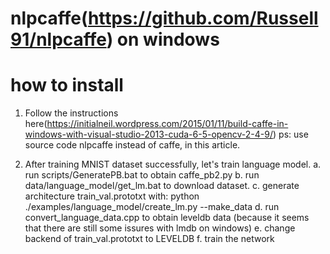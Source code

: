 nlpcaffe(https://github.com/Russell91/nlpcaffe) on windows
======


how to install
======
1. Follow the instructions here(https://initialneil.wordpress.com/2015/01/11/build-caffe-in-windows-with-visual-studio-2013-cuda-6-5-opencv-2-4-9/)
ps: use source code nlpcaffe instead of caffe, in this article.

2. After training MNIST dataset successfully, let's train language model.
	a. run scripts/GeneratePB.bat to obtain caffe_pb2.py
	b. run data/language_model/get_lm.bat to download dataset.
	c. generate architecture train_val.prototxt with: 
		python ./examples/language_model/create_lm.py --make_data
	d. run convert_language_data.cpp to obtain leveldb data
		(because it seems that there are still some issures with lmdb on windows)
	e. change backend of train_val.prototxt to LEVELDB
	f. train the network



